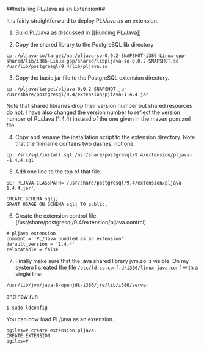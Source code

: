 ##Installing PL/Java as an Extension##

It is fairly straightforward to deploy PL/Java as an extension.

1. Build PL/Java as discussed in [[Building PL/Java]]

2. Copy the shared library to the PostgreSQL lib directory

```{sh}
cp ./pljava-so/target/nar/pljava-so-0.0.2-SNAPSHOT-i386-Linux-gpp-shared/lib/i386-Linux-gpp/shared/libpljava-so-0.0.2-SNAPSHOT.so /usr/lib/postgresql/9.4/lib/pljava.so
```

3. Copy the basic jar file to the PostgreSQL extension directory.

```{sh}
cp ./pljava/target/pljava-0.0.2-SNAPSHOT.jar /usr/share/postgresql/9.4/extension/pjlava-1.4.4.jar
```

Note that shared libraries drop their version number but shared resources do not. I have also changed the version number to reflect the version number of PL/Java (1.4.4) instead of the one given in the maven pom.xml file.

4. Copy and rename the installation script to the extension directory. Note that the filename contains two dashes, not one.

```{sh}
cp ./src/sql/install.sql /usr/share/postgresql/9.4/extension/pljava--1.4.4.sql
```

5. Add one line to the top of that file.

```{sh}
SET PLJAVA.CLASSPATH='/usr/share/postgresql/9.4/extension/pljava-1.4.4.jar';

CREATE SCHEMA sqlj;
GRANT USAGE ON SCHEMA sqlj TO public;
```

6. Create the extension control file (/usr/share/postgresql/9.4/extension/pljava.control)

```{sh}
# pljava extension
comment = 'PL/Java bundled as an extension'
default_version = '1.4.4'
relocatable = false
```

7. Finally make sure that the java shared library jvm.so is visible. On my system I created the file `/etc/ld.so.conf.d/i386/linux-java.conf` with a single line:
    
```{sh}
/usr/lib/jvm/java-8-openjdk-i386/jre/lib/i386/server
```

and now run

```{sh}
$ sudo ldconfig
```

You can now load PL/java as an extension.

```{sh}
bgiles=# create extension pljava;
CREATE EXTENSION
bgiles=#
```
